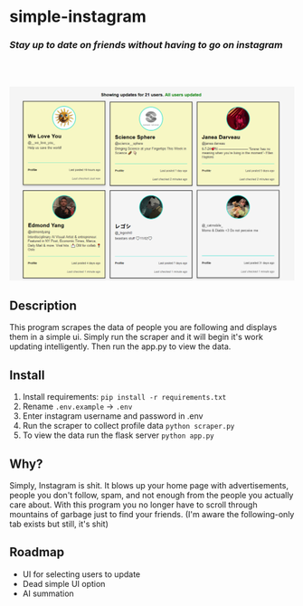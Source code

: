 # simple-instagram

### <i>Stay up to date on friends without having to go on instagram</i>
<br>

<br>

![](layout.png)


## Description

This program scrapes the data of people you are following and displays them in a simple ui. Simply run the scraper and it will begin it's work  updating intelligently. Then run the app.py to view the data.

## Install

1. Install requirements:
`pip install -r requirements.txt`
2. Rename `.env.example` -> `.env`
3. Enter instagram username and password in .env
4. Run the scraper to collect profile data
`python scraper.py`
5. To view the data run the flask server
`python app.py`

## Why?

Simply, Instagram is shit. It blows up your home page with advertisements, people you don't follow, spam, and not enough from the people you actually care about. With this program you no longer have to scroll through mountains of garbage just to find your friends. (I'm aware the following-only tab exists but still, it's shit)


## Roadmap
- UI for selecting users to update
- Dead simple UI option
- AI summation

